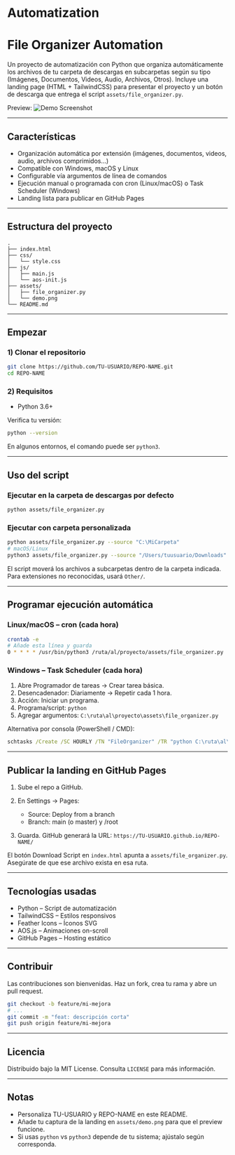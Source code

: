 # Automatization

# File Organizer Automation

Un proyecto de automatización con Python que organiza automáticamente los archivos de tu carpeta de descargas en subcarpetas según su tipo (Imágenes, Documentos, Videos, Audio, Archivos, Otros). Incluye una landing page (HTML + TailwindCSS) para presentar el proyecto y un botón de descarga que entrega el script `assets/file_organizer.py`.


Preview: ![Demo Screenshot](assets/demo.png)

---

## Características

* Organización automática por extensión (imágenes, documentos, videos, audio, archivos comprimidos…)
* Compatible con Windows, macOS y Linux
* Configurable vía argumentos de línea de comandos
* Ejecución manual o programada con cron (Linux/macOS) o Task Scheduler (Windows)
* Landing lista para publicar en GitHub Pages

---

## Estructura del proyecto

```text
.
├── index.html
├── css/
│   └── style.css
├── js/
│   ├── main.js
│   └── aos-init.js
├── assets/
│   ├── file_organizer.py
│   └── demo.png
└── README.md
```

---

## Empezar

### 1) Clonar el repositorio

```bash
git clone https://github.com/TU-USUARIO/REPO-NAME.git
cd REPO-NAME
```

### 2) Requisitos

* Python 3.6+

Verifica tu versión:

```bash
python --version
```

En algunos entornos, el comando puede ser `python3`.

---

## Uso del script

### Ejecutar en la carpeta de descargas por defecto

```bash
python assets/file_organizer.py
```

### Ejecutar con carpeta personalizada

```bash
python assets/file_organizer.py --source "C:\MiCarpeta"
# macOS/Linux
python3 assets/file_organizer.py --source "/Users/tuusuario/Downloads"
```

El script moverá los archivos a subcarpetas dentro de la carpeta indicada. Para extensiones no reconocidas, usará `Other/`.

---

## Programar ejecución automática

### Linux/macOS – cron (cada hora)

```bash
crontab -e
# Añade esta línea y guarda
0 * * * * /usr/bin/python3 /ruta/al/proyecto/assets/file_organizer.py
```

### Windows – Task Scheduler (cada hora)

1. Abre Programador de tareas → Crear tarea básica.
2. Desencadenador: Diariamente → Repetir cada 1 hora.
3. Acción: Iniciar un programa.
4. Programa/script: `python`
5. Agregar argumentos: `C:\ruta\al\proyecto\assets\file_organizer.py`

Alternativa por consola (PowerShell / CMD):

```bat
schtasks /Create /SC HOURLY /TN "FileOrganizer" /TR "python C:\ruta\al\proyecto\assets\file_organizer.py" /F
```

---

## Publicar la landing en GitHub Pages

1. Sube el repo a GitHub.
2. En Settings → Pages:

   * Source: Deploy from a branch
   * Branch: main (o master) y /root
3. Guarda. GitHub generará la URL: `https://TU-USUARIO.github.io/REPO-NAME/`

El botón Download Script en `index.html` apunta a `assets/file_organizer.py`. Asegúrate de que ese archivo exista en esa ruta.

---

## Tecnologías usadas

* Python – Script de automatización
* TailwindCSS – Estilos responsivos
* Feather Icons – Íconos SVG
* AOS.js – Animaciones on-scroll
* GitHub Pages – Hosting estático

---

## Contribuir

Las contribuciones son bienvenidas. Haz un fork, crea tu rama y abre un pull request.

```bash
git checkout -b feature/mi-mejora
# ...
git commit -m "feat: descripción corta"
git push origin feature/mi-mejora
```

---

## Licencia

Distribuido bajo la MIT License. Consulta `LICENSE` para más información.

---

## Notas

* Personaliza TU-USUARIO y REPO-NAME en este README.
* Añade tu captura de la landing en `assets/demo.png` para que el preview funcione.
* Si usas `python` vs `python3` depende de tu sistema; ajústalo según corresponda.
